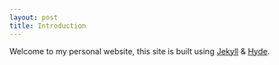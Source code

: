 ```yaml
---
layout: post
title: Introduction
---
```

Welcome to my personal website, this site is built using [Jekyll](https://jekyllrb.com/) & [Hyde](https://github.com/poole/hyde).